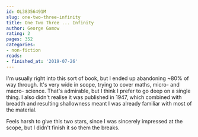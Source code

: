 ```yaml
---
id: OL38356491M
slug: one-two-three-infinity
title: One Two Three ... Infinity
author: George Gamow
rating: 2
pages: 352
categories:
- non-fiction
reads:
- finished_at: '2019-07-26'
---
```

I'm usually right into this sort of book, but I ended up abandoning ~80% of way through. It's very wide in scope, trying to cover maths, micro- and macro- science. That's admirable, but I think I prefer to go deep on a single thing. I also didn't realise it was published in 1947, which combined with breadth and resulting shallowness meant I was already familiar with most of the material.

Feels harsh to give this two stars, since I was sincerely impressed at the scope, but I didn't finish it so them the breaks.

